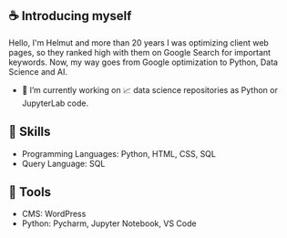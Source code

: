 ## :coffee: Introducing myself
Hello, I'm Helmut and more than 20 years I was optimizing client web pages, so they ranked high with them on Google Search for important keywords.
Now, my way goes from Google optimization to Python, Data Science and AI. 
- 🔭 I’m currently working on :chart_with_upwards_trend: data science repositories as Python or JupyterLab code.

## :microscope: Skills
- Programming Languages: Python, HTML, CSS, SQL
- Query Language: SQL

## :toolbox: Tools
- CMS: WordPress
- Python: Pycharm, Jupyter Notebook, VS Code

<!--
**helmutnaber/helmutnaber** is a ✨ _special_ ✨ repository because its `README.md` (this file) appears on your GitHub profile.

Here are some ideas to get you started:

- 🔭 I’m currently working on repositories
- 🌱 I’m currently learning ...
- 👯 I’m looking to collaborate on ...
- 🤔 I’m looking for help with ...
- 💬 Ask me about ...
- 📫 How to reach me: ...
- 😄 Pronouns: ...
- ⚡ Fun fact: ...
-->
